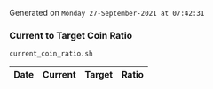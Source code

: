 Generated on `Monday 27-September-2021 at 07:42:31`

### Current to Target Coin Ratio
`current_coin_ratio.sh`

Date|Current|Target|Ratio
---|---|---|---

